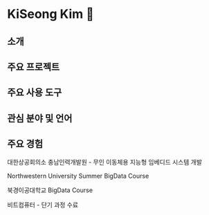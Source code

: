 # KiSeong Kim 👋


## 소개


## 주요 프로젝트


## 주요 사용 도구


## 관심 분야 및 언어


## 주요 경험
 대한상공회의소 충남인력개발원 - 무인 이동체용 지능형 임베디드 시스템 개발

 Northwestern University Summer BigData Course

 북경이공대학교 BigData Course

 비트컴퓨터 - 단기 과정 수료

